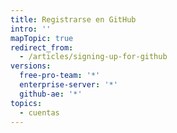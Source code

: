 ```yaml
---
title: Registrarse en GitHub
intro: ''
mapTopic: true
redirect_from:
  - /articles/signing-up-for-github
versions:
  free-pro-team: '*'
  enterprise-server: '*'
  github-ae: '*'
topics:
  - cuentas
---
```


